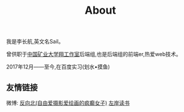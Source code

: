 ﻿---
title: About
---
我是李长航,英文名Sail。

曾供职于[中国矿业大学翔工作室](http://online.cumt.edu.cn/)后端组,也是后端组的前端er,热爱web技术。

2017年12月——至今,在百度实习(划水•摸鱼)

## 友情链接

微博:
[反向北(自由爱摄影爱绘画的疯癫女子)](http://weibo.com/fanxiangbei)
[左岸读书](http://www.zreading.cn/)
